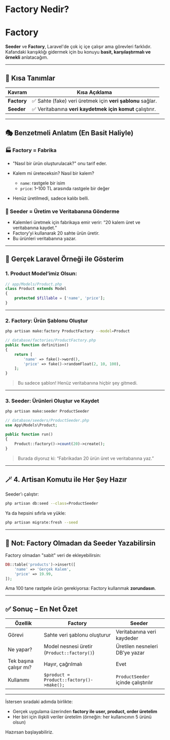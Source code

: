 # Factory Nedir?

# Factory

**Seeder** ve **Factory**, Laravel'de çok iç içe çalışır ama görevleri farklıdır.
Kafandaki karışıklığı gidermek için bu konuyu **basit, karşılaştırmalı ve örnekli** anlatacağım.

---

## 🧠 Kısa Tanımlar

| Kavram      | Kısa Açıklama                                              |
| ----------- | ---------------------------------------------------------- |
| **Factory** | ✅ Sahte (fake) veri üretmek için **veri şablonu** sağlar. |
| **Seeder**  | ✅ Veritabanına **veri kaydetmek için komut** çalıştırır.  |

---

## 🎭 Benzetmeli Anlatım (En Basit Haliyle)

### 🏭 Factory = Fabrika

- "Nasıl bir ürün oluşturulacak?" onu tarif eder.
- Kalem mi üreteceksin? Nasıl bir kalem?

  - `name`: rastgele bir isim
  - `price`: 1–100 TL arasında rastgele bir değer

- Henüz üretilmedi, sadece kalıbı belli.

### 🚚 Seeder = Üretim ve Veritabanına Gönderme

- Kalemleri üretmek için fabrikaya emir verir: “20 kalem üret ve veritabanına kaydet.”
- Factory’yi kullanarak 20 sahte ürün üretir.
- Bu ürünleri veritabanına yazar.

---

## 🔧 Gerçek Laravel Örneği ile Gösterim

### 1. Product Model’imiz Olsun:

```php
// app/Models/Product.php
class Product extends Model
{
    protected $fillable = ['name', 'price'];
}
```

---

### 2. Factory: Ürün Şablonu Oluştur

```bash
php artisan make:factory ProductFactory --model=Product
```

```php
// database/factories/ProductFactory.php
public function definition()
{
    return [
        'name' => fake()->word(),
        'price' => fake()->randomFloat(2, 10, 100),
    ];
}
```

> Bu sadece şablon! Henüz veritabanına hiçbir şey gitmedi.

---

### 3. Seeder: Ürünleri Oluştur ve Kaydet

```bash
php artisan make:seeder ProductSeeder
```

```php
// database/seeders/ProductSeeder.php
use App\Models\Product;

public function run()
{
    Product::factory()->count(20)->create();
}
```

> Burada diyoruz ki: “Fabrikadan 20 ürün üret ve veritabanına yaz.”

---

## 🪄 4. Artisan Komutu ile Her Şey Hazır

Seeder’ı çalıştır:

```bash
php artisan db:seed --class=ProductSeeder
```

Ya da hepsini sıfırla ve yükle:

```bash
php artisan migrate:fresh --seed
```

---

## 🧾 Not: Factory Olmadan da Seeder Yazabilirsin

Factory olmadan "sabit" veri de ekleyebilirsin:

```php
DB::table('products')->insert([
    'name' => 'Gerçek Kalem',
    'price' => 19.99,
]);
```

Ama 100 tane rastgele ürün gerekiyorsa: Factory kullanmak **zorundasın**.

---

## ✅ Sonuç – En Net Özet

| Özellik                | Factory                                     | Seeder                              |
| ---------------------- | ------------------------------------------- | ----------------------------------- |
| Görevi                 | Sahte veri şablonu oluşturur                | Veritabanına veri kaydeder          |
| Ne yapar?              | Model nesnesi üretir (`Product::factory()`) | Üretilen nesneleri DB’ye yazar      |
| Tek başına çalışır mı? | Hayır, çağrılmalı                           | Evet                                |
| Kullanımı              | `$product = Product::factory()->make();`    | `ProductSeeder` içinde çalıştırılır |

---

İstersen sıradaki adımda birlikte:

- Gerçek uygulama üzerinden **factory ile user, product, order üretelim**
- Her biri için ilişkili veriler üretelim (örneğin: her kullanıcının 5 ürünü olsun)

Hazırsan başlayabiliriz.
